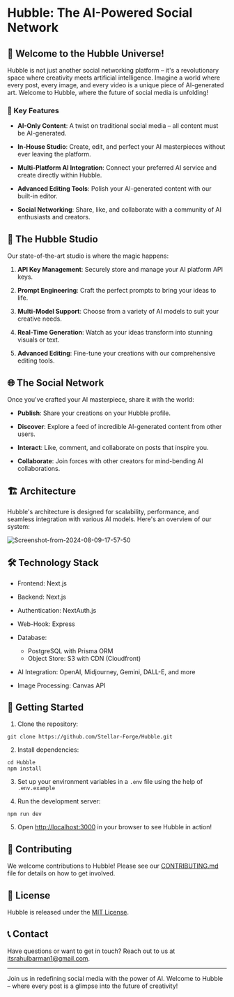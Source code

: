 # Hubble: The AI-Powered Social Network

## 🌌 Welcome to the Hubble Universe!

Hubble is not just another social networking platform – it's a revolutionary space where creativity meets artificial intelligence. Imagine a world where every post, every image, and every video is a unique piece of AI-generated art. Welcome to Hubble, where the future of social media is unfolding!

### 🚀 Key Features

-   **AI-Only Content**: A twist on traditional social media – all content must be AI-generated.

-   **In-House Studio**: Create, edit, and perfect your AI masterpieces without ever leaving the platform.

-   **Multi-Platform AI Integration**: Connect your preferred AI service and create directly within Hubble.

-   **Advanced Editing Tools**: Polish your AI-generated content with our built-in editor.

-   **Social Networking**: Share, like, and collaborate with a community of AI enthusiasts and creators.

## 🎨 The Hubble Studio

Our state-of-the-art studio is where the magic happens:

1.  **API Key Management**: Securely store and manage your AI platform API keys.

2.  **Prompt Engineering**: Craft the perfect prompts to bring your ideas to life.

3.  **Multi-Model Support**: Choose from a variety of AI models to suit your creative needs.

4.  **Real-Time Generation**: Watch as your ideas transform into stunning visuals or text.

5.  **Advanced Editing**: Fine-tune your creations with our comprehensive editing tools.

## 🌐 The Social Network

Once you've crafted your AI masterpiece, share it with the world:

-   **Publish**: Share your creations on your Hubble profile.

-   **Discover**: Explore a feed of incredible AI-generated content from other users.

-   **Interact**: Like, comment, and collaborate on posts that inspire you.

-   **Collaborate**: Join forces with other creators for mind-bending AI collaborations.

## 🏗 Architecture

Hubble's architecture is designed for scalability, performance, and seamless integration with various AI models. Here's an overview of our system:

<img src="https://i.ibb.co/C7XSnyy/Screenshot-from-2024-08-09-17-57-50.png" alt="Screenshot-from-2024-08-09-17-57-50" border="0">

## 🛠 Technology Stack

-   Frontend: Next.js

-   Backend: Next.js
-   Authentication: NextAuth.js

-   Web-Hook: Express

-   Database:

    -   PostgreSQL with Prisma ORM
    -   Object Store: S3 with CDN (Cloudfront)

-   AI Integration: OpenAI, Midjourney, Gemini, DALL-E, and more

-   Image Processing: Canvas API

## 🚀 Getting Started

1. Clone the repository:

```
git clone https://github.com/Stellar-Forge/Hubble.git
```

2. Install dependencies:

```
cd Hubble
npm install
```

3. Set up your environment variables in a `.env` file using the help of `.env.example`

4. Run the development server:

```
npm run dev
```

5. Open [http://localhost:3000](http://localhost:3000) in your browser to see Hubble in action!

## 🤝 Contributing

We welcome contributions to Hubble! Please see our [CONTRIBUTING.md](CONTRIBUTING.md) file for details on how to get involved.

## 📜 License

Hubble is released under the [MIT License](LICENSE).

## 📞 Contact

Have questions or want to get in touch? Reach out to us at [itsrahulbarman1@gmail.com](mailto:itsrahulbarman1@gmail.com).

---

Join us in redefining social media with the power of AI. Welcome to Hubble – where every post is a glimpse into the future of creativity!
